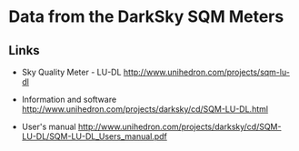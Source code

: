# Data from the DarkSky SQM Meters

## Links
- Sky Quality Meter - LU-DL http://www.unihedron.com/projects/sqm-lu-dl

- Information and software http://www.unihedron.com/projects/darksky/cd/SQM-LU-DL.html

- User's manual http://www.unihedron.com/projects/darksky/cd/SQM-LU-DL/SQM-LU-DL_Users_manual.pdf

